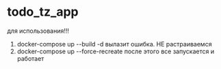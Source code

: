 ﻿# todo_tz_app

для использования!!!
1) docker-compose up --build -d 
вылазит ошибка. НЕ растраиваемся
2) docker-compose up --force-recreate
после этого все запускается и работает

